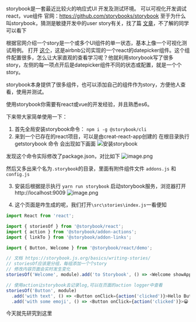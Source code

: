 storybook是一套最近比较火的响应式UI 开发及测试环境。
可以可视化开发调试react，vue组件
官网：https://github.com/storybooks/storybook
至于为什么叫storybook，猜测是敏捷开发中的user story有关，找了篇 [文章](https://www.cnblogs.com/henryhappier/archive/2011/02/23/1962617.html)，不了解的同学可以看下

根据官网介绍一个story是一个或多个UI组件的单一状态，基本上像一个可视化测试用例。
打开 [这个](http://airbnb.io/react-dates)，这是airbnb公司实现的一个react的datepicker组件。这个组件配置很多，怎么让大家直观的查看学习呢？他就利用storybook写了很多story，左侧的每一项点开后是datepicker组件不同的状态或配置，就是一个个story。

storybook本身提供了很多组件，也可以添加自己的组件作为story，方便他人查看，使用并测试。

使用storybook你需要有react或vue的开发经验，并且熟悉es6。

下来带大家简单使用一下：
1. 首先全局安装storybook命令：
`npm i -g @storybook/cli`
2. 来到一个已存在的react项目，可以是由creat-react-app创建的
在根目录执行 getstorybook 命令
会出现如下画面
![安装storybook](https://hexo-blog.pek3b.qingstor.com/upload_images/71414-127db4f08f7bf556.png?imageMogr2/auto-orient/strip%7CimageView2/2/w/1240)

发现这个命令实际修改了package.json，对比如下
![image.png](https://hexo-blog.pek3b.qingstor.com/upload_images/71414-9ff7bf4290c954c7.png?imageMogr2/auto-orient/strip%7CimageView2/2/w/1240)

然后又多出来个名为`.storybook`的目录，里面有附件组件文件 `addons.js` 和 `config.js`

3. 安装后根据提示执行 `yarn run storybook` 启动storybook服务，浏览器打开 http://localhost:9009
![image.png](https://hexo-blog.pek3b.qingstor.com/upload_images/71414-d7e860d0ab76d9e7.png?imageMogr2/auto-orient/strip%7CimageView2/2/w/1240)

4. 这个页面是咋生成的呢，我们打开`\src\stories\index.js`一看便知
```javascript
import React from 'react';

import { storiesOf } from '@storybook/react';
import { action } from '@storybook/addon-actions';
import { linkTo } from '@storybook/addon-links';

import { Button, Welcome } from '@storybook/react/demo';

// 文档 https://storybook.js.org/basics/writing-stories/
// storiesOf应该是分组，每组添加一个个story
// 修改内容页面会实时发生变化
storiesOf('Welcome', module).add('to Storybook', () => <Welcome showApp={linkTo('Button')} />);

// 使用action让storybook去记录log,可以在页面的action logger中查看
storiesOf('Button', module)
  .add('with text', () => <Button onClick={action('clicked')}>Hello Button</Button>)
  .add('with some emoji', () => <Button onClick={action('clicked')}>😀 😎 👍 💯</Button>);
```

今天就先研究到这里
